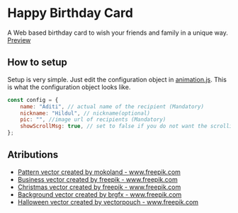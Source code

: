 # Happy Birthday Card

A Web based birthday card to wish your friends and family in a unique way.
</br>
[Preview](https://anshumanmahato.github.io/Happy-Birthday-Card/)

## How to setup
Setup is very simple. Just edit the configuration object in [animation.js](./js/animation.js). This is what the configuration object looks like. 

```js
const config = {
    name: "Aditi", // actual name of the recipient (Mandatory)
    nickname: "Hildul", // nickname(optional)
    pic: "", //image url of recipients (Mandatory)
    showScrollMsg: true, // set to false if you do not want the scrolling message
};

```

## Atributions

- <a href='https://www.freepik.com/vectors/pattern'>Pattern vector created by mokoland - www.freepik.com</a>
- <a href='https://www.freepik.com/vectors/business'>Business vector created by freepik - www.freepik.com</a>
- <a href='https://www.freepik.com/vectors/christmas'>Christmas vector created by freepik - www.freepik.com</a>
- <a href='https://www.freepik.com/vectors/background'>Background vector created by brgfx - www.freepik.com</a>
- <a href='https://www.freepik.com/vectors/halloween'>Halloween vector created by vectorpouch - www.freepik.com</a>
